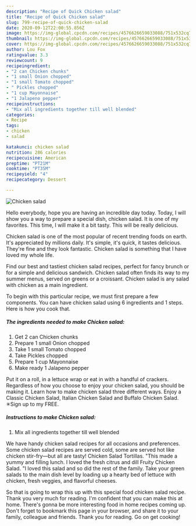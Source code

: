 ```yaml
---
description: "Recipe of Quick Chicken salad"
title: "Recipe of Quick Chicken salad"
slug: 799-recipe-of-quick-chicken-salad
date: 2020-09-12T22:00:55.856Z
image: https://img-global.cpcdn.com/recipes/4576626659033088/751x532cq70/chicken-salad-recipe-main-photo.jpg
thumbnail: https://img-global.cpcdn.com/recipes/4576626659033088/751x532cq70/chicken-salad-recipe-main-photo.jpg
cover: https://img-global.cpcdn.com/recipes/4576626659033088/751x532cq70/chicken-salad-recipe-main-photo.jpg
author: Lou Fox
ratingvalue: 3.3
reviewcount: 9
recipeingredient:
- "2 can Chicken chunks"
- "1 small Onion chopped"
- "1 small Tomato chopped"
- " Pickles chopped"
- "1 cup Mayonnaise"
- "1 Jalapeno pepper"
recipeinstructions:
- "Mix all ingredients together till well blended"
categories:
- Recipe
tags:
- chicken
- salad

katakunci: chicken salad 
nutrition: 286 calories
recipecuisine: American
preptime: "PT21M"
cooktime: "PT35M"
recipeyield: "4"
recipecategory: Dessert

---
```



![Chicken salad](https://img-global.cpcdn.com/recipes/4576626659033088/751x532cq70/chicken-salad-recipe-main-photo.jpg)

Hello everybody, hope you are having an incredible day today. Today, I will show you a way to prepare a special dish, chicken salad. It is one of my favorites. This time, I will make it a bit tasty. This will be really delicious.

Chicken salad is one of the most popular of recent trending foods on earth. It's appreciated by millions daily. It's simple, it's quick, it tastes delicious. They're fine and they look fantastic. Chicken salad is something that I have loved my whole life.

Find our best and tastiest chicken salad recipes, perfect for fancy brunch or for a simple and delicious sandwich. Chicken salad often finds its way to my summer menus, served on greens or a croissant. Chicken salad is any salad with chicken as a main ingredient.


To begin with this particular recipe, we must first prepare a few components. You can have chicken salad using 6 ingredients and 1 steps. Here is how you cook that.

<!--inarticleads1-->

##### The ingredients needed to make Chicken salad:

1. Get 2 can Chicken chunks
1. Prepare 1 small Onion chopped
1. Take 1 small Tomato chopped
1. Take  Pickles chopped
1. Prepare 1 cup Mayonnaise
1. Make ready 1 Jalapeno pepper


Put it on a roll, in a lettuce wrap or eat in with a handful of crackers. Regardless of how you choose to enjoy your chicken salad, you should be making it. Learn how to make chicken salad three different ways. Enjoy a Classic Chicken Salad, Italian Chicken Salad and Buffalo Chicken Salad. ✳︎Sign up to my FREE. 

<!--inarticleads2-->

##### Instructions to make Chicken salad:

1. Mix all ingredients together till well blended


We have handy chicken salad recipes for all occasions and preferences. Some chicken salad recipes are served cold, some are served hot like chicken stir-fry—but all are tasty! Chicken Salad Tortillas. &#34;This made a yummy and filling lunch. I loved the fresh citrus and dill Fruity Chicken Salad. &#34;I loved this salad and so did the rest of the family. Take your green salads to the main dish level by loading up a hearty bed of lettuce with chicken, fresh veggies, and flavorful cheeses. 

So that is going to wrap this up with this special food chicken salad recipe. Thank you very much for reading. I'm confident that you can make this at home. There's gonna be more interesting food in home recipes coming up. Don't forget to bookmark this page in your browser, and share it to your family, colleague and friends. Thank you for reading. Go on get cooking!
